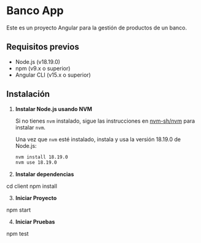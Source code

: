 # Banco App

Este es un proyecto Angular para la gestión de productos de un banco.

## Requisitos previos

- Node.js (v18.19.0)
- npm (v9.x o superior)
- Angular CLI (v15.x o superior)

## Instalación

1. **Instalar Node.js usando NVM**

   Si no tienes `nvm` instalado, sigue las instrucciones en [nvm-sh/nvm](https://github.com/nvm-sh/nvm) para instalar `nvm`.

   Una vez que `nvm` esté instalado, instala y usa la versión 18.19.0 de Node.js:

   ```sh
   nvm install 18.19.0
   nvm use 18.19.0

2. **Instalar dependencias**

cd client
npm install

3. **Iniciar Proyecto**

npm start

4. **Iniciar Pruebas**

npm test